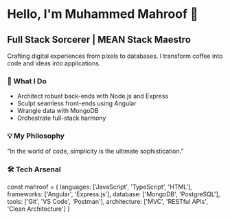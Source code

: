 # Hello, I'm Muhammed Mahroof 👋

## Full Stack Sorcerer | MEAN Stack Maestro

Crafting digital experiences from pixels to databases. I transform coffee into code and ideas into applications.

### 🚀 What I Do

- Architect robust back-ends with Node.js and Express
- Sculpt seamless front-ends using Angular
- Wrangle data with MongoDB
- Orchestrate full-stack harmony

### 💡 My Philosophy

"In the world of code, simplicity is the ultimate sophistication."

### 🛠️ Tech Arsenal

const mahroof = {
  languages: ['JavaScript', 'TypeScript', 'HTML'],
  frameworks: ['Angular', 'Express.js'],
  database: ['MongoDB', 'PostgreSQL'],
  tools: ['Git', 'VS Code', 'Postman'],
  architecture: ['MVC', 'RESTful APIs', 'Clean Architecture']
}
